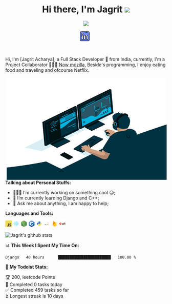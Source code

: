 <div align="center">
   <h1>Hi there, I'm Jagrit <img src="https://media.giphy.com/media/hvRJCLFzcasrR4ia7z/giphy.gif" width="25px"> </h1>
   
   
   <img src="https://pronoun.cyou/x/y?subject=He&object=Him&height=20"> 
</div>

<p align='center'>
   <a href="https://www.linkedin.com/in/jagritacharya/"><img height="30" src="https://github.com/JAgrit20/JAgrit20/blob/main/linkedin.png?raw=true"></a>&nbsp;&nbsp;

 </p>
<br />

Hi, I'm [Jagrit Acharya], a Full Stack Developer 🚀 from India, currently, I'm a Project Collaborator 🙍🏽‍♂️ [Now mozilla](https://nowmozilla.club/), Beside's programming, I enjoy eating food and traveling and ofcourse Netflix.

  <img align="right" alt="GIF" src="https://github.com/JAgrit20/JAgrit20/blob/main/code.gif?raw=true" width="500" height="320" />
  
**Talking about Personal Stuffs:**

- 👨🏽‍💻 I’m currently working on something cool :wink:;
- 🌱 I’m currently learning Django and C++; 
- 💬 Ask me about anything, I am happy to help;

**Languages and Tools:**  

<code><img height="20" src="https://raw.githubusercontent.com/github/explore/80688e429a7d4ef2fca1e82350fe8e3517d3494d/topics/javascript/javascript.png"></code>
<code><img height="20" src="https://raw.githubusercontent.com/github/explore/80688e429a7d4ef2fca1e82350fe8e3517d3494d/topics/react/react.png"></code>
<code><img height="20" src="https://raw.githubusercontent.com/github/explore/80688e429a7d4ef2fca1e82350fe8e3517d3494d/topics/nodejs/nodejs.png"></code>
<code><img height="20" src="https://raw.githubusercontent.com/github/explore/80688e429a7d4ef2fca1e82350fe8e3517d3494d/topics/cpp/cpp.png"></code>
<code><img height="20" src="https://raw.githubusercontent.com/github/explore/80688e429a7d4ef2fca1e82350fe8e3517d3494d/topics/python/python.png"></code>
<code><img height="20" src="https://raw.githubusercontent.com/github/explore/80688e429a7d4ef2fca1e82350fe8e3517d3494d/topics/mysql/mysql.png"></code>
<code><img height="20" src="https://raw.githubusercontent.com/github/explore/80688e429a7d4ef2fca1e82350fe8e3517d3494d/topics/firebase/firebase.png"></code>
<code><img height="20" src="https://raw.githubusercontent.com/github/explore/80688e429a7d4ef2fca1e82350fe8e3517d3494d/topics/git/git.png"></code>

![Jagrit's github stats](https://github-readme-stats.vercel.app/api?username=JAgrit20&hide=stars&show_icons=true&theme=tokyonight)

📊 **This Week I Spent My Time On:**
<!--START_SECTION:waka-->
```text
Django   40 hours      ███████████████████████   100.00 % 
```
<!--END_SECTION:waka-->

🚧 **My Todoist Stats:**
<!-- TODO-IST:START -->
🏆  200, leetcode Points           
🌸  Completed 0 tasks today           
✅  Completed 459 tasks so far           
⏳  Longest streak is 10 days
<!-- TODO-IST:END -->





